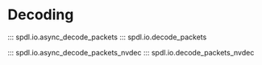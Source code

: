 # Decoding

::: spdl.io.async_decode_packets
::: spdl.io.decode_packets

::: spdl.io.async_decode_packets_nvdec
::: spdl.io.decode_packets_nvdec
